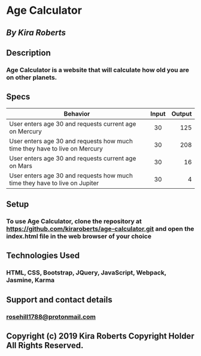 # Age Calculator

## _By Kira Roberts_

## Description

### Age Calculator is a website that will calculate how old you are on other planets.

## Specs

| Behavior | Input | Output |
| ------------- |:-------------:| -----:|
| User enters age 30 and requests current age on Mercury | 30 | 125 |
| User enters age 30 and requests how much time they have to live on Mercury | 30 | 208 |
| User enters age 30 and requests current age on Mars | 30 | 16 |
| User enters age 30 and requests how much time they have to live on Jupiter | 30 | 4 |


## Setup

### To use Age Calculator, clone the repository at https://github.com/kiraroberts/age-calculator.git and open the index.html file in the web browser of your choice

## Technologies Used

### HTML, CSS, Bootstrap, JQuery, JavaScript, Webpack, Jasmine, Karma

## Support and contact details

### rosehill1788@protonmail.com

## Copyright (c) 2019 Kira Roberts Copyright Holder All Rights Reserved.
